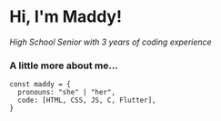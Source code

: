 # Hi, I'm Maddy!
*High School Senior with 3 years of coding experience*
### A little more about me...
```
const maddy = {
  pronouns: "she" | "her",
  code: [HTML, CSS, JS, C, Flutter],
}
```
